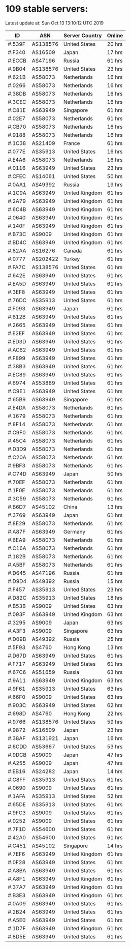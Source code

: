 # 109 stable servers:

Latest update at: Sun Oct 13 13:10:12 UTC 2019

| ID | ASN | Server Country | Online |
| -- | --- | -------------- | ------ |
| #.539F | AS138576 | United States | 20 hrs |
| #.F340 | AS16509 | Japan | 17 hrs |
| #.ECCB | AS47196 | Russia | 61 hrs |
| #.9B04 | AS138576 | United States | 23 hrs |
| #.621B | AS58073 | Netherlands | 16 hrs |
| #.0266 | AS58073 | Netherlands | 16 hrs |
| #.38DB | AS58073 | Netherlands | 16 hrs |
| #.3CEC | AS58073 | Netherlands | 16 hrs |
| #.C81E | AS63949 | Singapore | 61 hrs |
| #.02E7 | AS58073 | Netherlands | 61 hrs |
| #.CB70 | AS58073 | Netherlands | 16 hrs |
| #.9188 | AS58073 | Netherlands | 16 hrs |
| #.1C38 | AS21409 | France | 61 hrs |
| #.077E | AS35913 | United States | 16 hrs |
| #.E4A6 | AS58073 | Netherlands | 16 hrs |
| #.0116 | AS63949 | United States | 23 hrs |
| #.CFEC | AS14061 | United States | 50 hrs |
| #.0AA1 | AS49392 | Russia | 19 hrs |
| #.1C9A | AS63949 | United Kingdom | 61 hrs |
| #.2A79 | AS63949 | United Kingdom | 61 hrs |
| #.6C4B | AS63949 | United Kingdom | 61 hrs |
| #.0640 | AS63949 | United Kingdom | 61 hrs |
| #.140F | AS63949 | United Kingdom | 61 hrs |
| #.B73C | AS9009 | United Kingdom | 61 hrs |
| #.BD4C | AS63949 | United Kingdom | 61 hrs |
| #.82AA | AS16276 | Canada | 61 hrs |
| #.0777 | AS202422 | Turkey | 61 hrs |
| #.FA7C | AS138576 | United States | 61 hrs |
| #.642E | AS63949 | United States | 61 hrs |
| #.EA5D | AS63949 | United States | 61 hrs |
| #.3EF8 | AS63949 | United States | 61 hrs |
| #.76DC | AS35913 | United States | 61 hrs |
| #.F093 | AS63949 | Japan | 61 hrs |
| #.812B | AS63949 | United States | 61 hrs |
| #.2665 | AS63949 | United States | 61 hrs |
| #.E2EF | AS63949 | United States | 61 hrs |
| #.ED3D | AS63949 | United States | 61 hrs |
| #.AC62 | AS63949 | United States | 61 hrs |
| #.F899 | AS63949 | United States | 61 hrs |
| #.38B3 | AS63949 | United States | 61 hrs |
| #.EC89 | AS63949 | United States | 61 hrs |
| #.6974 | AS53889 | United States | 61 hrs |
| #.C9E1 | AS63949 | United States | 61 hrs |
| #.65B9 | AS63949 | Singapore | 61 hrs |
| #.E4DA | AS58073 | Netherlands | 61 hrs |
| #.1679 | AS58073 | Netherlands | 61 hrs |
| #.8F14 | AS58073 | Netherlands | 61 hrs |
| #.C9F0 | AS58073 | Netherlands | 61 hrs |
| #.45C4 | AS58073 | Netherlands | 61 hrs |
| #.D3D9 | AS58073 | Netherlands | 61 hrs |
| #.C20A | AS58073 | Netherlands | 61 hrs |
| #.9BF3 | AS58073 | Netherlands | 61 hrs |
| #.C74D | AS63949 | Japan | 50 hrs |
| #.70EF | AS58073 | Netherlands | 61 hrs |
| #.1F0E | AS58073 | Netherlands | 61 hrs |
| #.3C59 | AS58073 | Netherlands | 61 hrs |
| #.B6D7 | AS45102 | China | 13 hrs |
| #.3769 | AS63949 | Japan | 61 hrs |
| #.8E29 | AS58073 | Netherlands | 61 hrs |
| #.A87F | AS63949 | Germany | 61 hrs |
| #.6EA9 | AS58073 | Netherlands | 61 hrs |
| #.C16A | AS58073 | Netherlands | 61 hrs |
| #.182B | AS58073 | Netherlands | 61 hrs |
| #.A5BF | AS58073 | Netherlands | 61 hrs |
| #.D645 | AS47196 | Russia | 61 hrs |
| #.D9D4 | AS49392 | Russia | 15 hrs |
| #.F457 | AS35913 | United States | 23 hrs |
| #.D82C | AS35913 | United States | 18 hrs |
| #.B53B | AS9009 | United States | 63 hrs |
| #.093F | AS63949 | United Kingdom | 63 hrs |
| #.3295 | AS9009 | Japan | 63 hrs |
| #.A3F3 | AS9009 | Singapore | 63 hrs |
| #.D09B | AS49392 | Russia | 25 hrs |
| #.5F93 | AS4760 | Hong Kong | 13 hrs |
| #.D67D | AS63949 | United States | 61 hrs |
| #.F717 | AS63949 | United States | 61 hrs |
| #.67C6 | AS51659 | Russia | 63 hrs |
| #.9A11 | AS63949 | United Kingdom | 63 hrs |
| #.9F61 | AS35913 | United States | 63 hrs |
| #.66F0 | AS9009 | United States | 63 hrs |
| #.903C | AS63949 | United States | 62 hrs |
| #.698D | AS4760 | Hong Kong | 22 hrs |
| #.9766 | AS138576 | United States | 59 hrs |
| #.9872 | AS16509 | Japan | 23 hrs |
| #.38AF | AS131921 | Japan | 16 hrs |
| #.6CDD | AS53667 | United States | 53 hrs |
| #.9DCB | AS9009 | Japan | 47 hrs |
| #.A255 | AS9009 | Japan | 47 hrs |
| #.EB16 | AS24282 | Japan | 14 hrs |
| #.C8FF | AS35913 | United States | 61 hrs |
| #.0690 | AS9009 | United States | 61 hrs |
| #.1AFA | AS35913 | United States | 52 hrs |
| #.65DE | AS35913 | United States | 61 hrs |
| #.9FC3 | AS9009 | United States | 61 hrs |
| #.0252 | AS9009 | United States | 61 hrs |
| #.7F1D | AS54600 | United States | 61 hrs |
| #.42A0 | AS54600 | United States | 61 hrs |
| #.C451 | AS45102 | Singapore | 14 hrs |
| #.7EF6 | AS63949 | United Kingdom | 61 hrs |
| #.0F28 | AS63949 | United States | 61 hrs |
| #.A8BA | AS63949 | United States | 61 hrs |
| #.A8F1 | AS63949 | United Kingdom | 61 hrs |
| #.37A7 | AS63949 | United Kingdom | 61 hrs |
| #.B3E3 | AS63949 | United Kingdom | 61 hrs |
| #.0A09 | AS63949 | United States | 61 hrs |
| #.2B24 | AS63949 | United States | 61 hrs |
| #.A5E0 | AS63949 | United States | 61 hrs |
| #.1D7F | AS63949 | United Kingdom | 61 hrs |
| #.8D5E | AS63949 | United States | 61 hrs |

